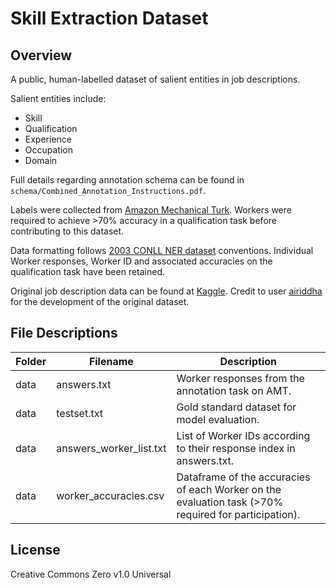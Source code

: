 # Skill Extraction Dataset

## Overview

A public, human-labelled dataset of salient entities in job descriptions. 

Salient entities include: 
- Skill
- Qualification
- Experience
- Occupation
- Domain

Full details regarding annotation schema can be found in `schema/Combined_Annotation_Instructions.pdf`.

Labels were collected from [Amazon Mechanical Turk](https://www.mturk.com/). Workers were required to achieve >70% accuracy in a qualification task before contributing to this dataset. 

Data formatting follows [2003 CONLL NER dataset](https://www.clips.uantwerpen.be/conll2003/ner/) conventions. Individual Worker responses, Worker ID and associated accuracies on the qualification task have been retained. 

Original job description data can be found at [Kaggle](https://www.kaggle.com/airiddha/trainrev1). Credit to user [airiddha](https://www.kaggle.com/airiddha) for the development of the original dataset. 

## File Descriptions

| Folder | Filename | Description
| ------ | ------ | ------ |
| data | answers.txt | Worker responses from the annotation task on AMT. |
| data | testset.txt | Gold standard dataset for model evaluation. |
| data | answers_worker_list.txt | List of Worker IDs according to their response index in answers.txt. |
| data | worker_accuracies.csv | Dataframe of the accuracies of each Worker on the evaluation task (>70% required for participation). |

## License

Creative Commons Zero v1.0 Universal
